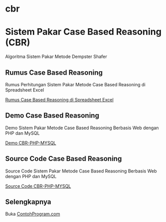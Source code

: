 # cbr
Sistem Pakar Case Based Reasoning (CBR)
=======================================

Algoritma Sistem Pakar Metode Dempster Shafer

Rumus Case Based Reasoning 
--------------------------

Rumus Perhitungan Sistem Pakar Metode Case Based Reasoning di Spreadsheet Excel

[Rumus Case Based Reasoning di Spreadsheet Excel](http://contohprogram.com/cbr.xls) 

Demo Case Based Reasoning
-------------------------

Demo Sistem Pakar Metode Case Based Reasoning Berbasis Web dengan PHP dan MySQL

[Demo CBR-PHP-MYSQL](http://contohprogram.com/demo/cbr-php) 

Source Code Case Based Reasoning 
--------------------------------

Source Code Sistem Pakar Metode Case Based Reasoning Berbasis Web dengan PHP dan MySQL

[Source Code CBR-PHP-MYSQL](http://contohprogram.com/cbr-php-mysql-source-code.php) 

Selengkapnya 
------------

Buka [ContohProgram.com](http://contohprogram.com)


